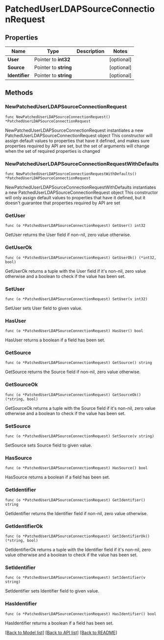 # PatchedUserLDAPSourceConnectionRequest

## Properties

Name | Type | Description | Notes
------------ | ------------- | ------------- | -------------
**User** | Pointer to **int32** |  | [optional] 
**Source** | Pointer to **string** |  | [optional] 
**Identifier** | Pointer to **string** |  | [optional] 

## Methods

### NewPatchedUserLDAPSourceConnectionRequest

`func NewPatchedUserLDAPSourceConnectionRequest() *PatchedUserLDAPSourceConnectionRequest`

NewPatchedUserLDAPSourceConnectionRequest instantiates a new PatchedUserLDAPSourceConnectionRequest object
This constructor will assign default values to properties that have it defined,
and makes sure properties required by API are set, but the set of arguments
will change when the set of required properties is changed

### NewPatchedUserLDAPSourceConnectionRequestWithDefaults

`func NewPatchedUserLDAPSourceConnectionRequestWithDefaults() *PatchedUserLDAPSourceConnectionRequest`

NewPatchedUserLDAPSourceConnectionRequestWithDefaults instantiates a new PatchedUserLDAPSourceConnectionRequest object
This constructor will only assign default values to properties that have it defined,
but it doesn't guarantee that properties required by API are set

### GetUser

`func (o *PatchedUserLDAPSourceConnectionRequest) GetUser() int32`

GetUser returns the User field if non-nil, zero value otherwise.

### GetUserOk

`func (o *PatchedUserLDAPSourceConnectionRequest) GetUserOk() (*int32, bool)`

GetUserOk returns a tuple with the User field if it's non-nil, zero value otherwise
and a boolean to check if the value has been set.

### SetUser

`func (o *PatchedUserLDAPSourceConnectionRequest) SetUser(v int32)`

SetUser sets User field to given value.

### HasUser

`func (o *PatchedUserLDAPSourceConnectionRequest) HasUser() bool`

HasUser returns a boolean if a field has been set.

### GetSource

`func (o *PatchedUserLDAPSourceConnectionRequest) GetSource() string`

GetSource returns the Source field if non-nil, zero value otherwise.

### GetSourceOk

`func (o *PatchedUserLDAPSourceConnectionRequest) GetSourceOk() (*string, bool)`

GetSourceOk returns a tuple with the Source field if it's non-nil, zero value otherwise
and a boolean to check if the value has been set.

### SetSource

`func (o *PatchedUserLDAPSourceConnectionRequest) SetSource(v string)`

SetSource sets Source field to given value.

### HasSource

`func (o *PatchedUserLDAPSourceConnectionRequest) HasSource() bool`

HasSource returns a boolean if a field has been set.

### GetIdentifier

`func (o *PatchedUserLDAPSourceConnectionRequest) GetIdentifier() string`

GetIdentifier returns the Identifier field if non-nil, zero value otherwise.

### GetIdentifierOk

`func (o *PatchedUserLDAPSourceConnectionRequest) GetIdentifierOk() (*string, bool)`

GetIdentifierOk returns a tuple with the Identifier field if it's non-nil, zero value otherwise
and a boolean to check if the value has been set.

### SetIdentifier

`func (o *PatchedUserLDAPSourceConnectionRequest) SetIdentifier(v string)`

SetIdentifier sets Identifier field to given value.

### HasIdentifier

`func (o *PatchedUserLDAPSourceConnectionRequest) HasIdentifier() bool`

HasIdentifier returns a boolean if a field has been set.


[[Back to Model list]](../README.md#documentation-for-models) [[Back to API list]](../README.md#documentation-for-api-endpoints) [[Back to README]](../README.md)


